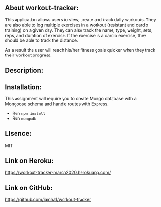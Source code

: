 ## About workout-tracker:

This application allows users to view, create and track daily workouts. They are also able to log multiple exercises in a workout (resistant and cardio training) on a given day. They can also track the name, type, weight, sets, reps, and duration of exercise. If the exercise is a cardio exercise, they should be able to track the distance.

As a result the user will reach his/her fitness goals quicker when they track their workout progress.

## Description:

## Installation: 

This assignment will require you to create Mongo database with a Mongoose schema and handle routes with Express.
- Run `npm install`
- Run `mongodb`

## Lisence:

MIT

## Link on Heroku:
https://workout-tracker-march2020.herokuapp.com/

## Link on GitHub:
https://github.com/iamha1/workout-tracker





